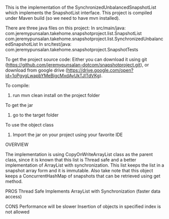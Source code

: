 This is the implementation of the SynchronizedUnbalancedSnapshotList which implements
the SnapshotList interface. This project is compiled under Maven build (so we need to have mvn installed).

There are three java files on this project:
In src/main/java:
com.jeremypunsalan.takehome.snapshotproject.list.SnapshotList
com.jeremypunsalan.takehome.snapshotproject.list.SynchronizedUnbalancedSnapshotList
In src/test/java:
com.jeremypunsalan.takehome.snapshotproject.SnapshotTests

To get the project source code:
Either you can download it using git (https://github.com/jeremypunsalan-dotcom/snapshotproject.git),
or download from google drive (https://drive.google.com/open?id=1oPgygLwapbYMeBigcMxdAyUkTJITdVKg).

To compile:
1. run mvn clean install on the project folder

To get the jar
1. go to the target folder

To use the object class
1. Import the jar on your project using your favorite IDE


OVERVIEW

The implementation is using CopyOnWriteArrayList class as the parent class, since it is known that
this list is Thread safe and a better implementation of ArrayList with synchronization. This list 
keeps the list in a snapshot array form and it is immutable. 
Also take note that this object keeps a ConcurrentHashMap of snapshots that can be retrieved using
get method.

PROS
Thread Safe
Implements ArrayList with Synchronization (faster data access)

CONS
Performance will be slower
Insertion of objects in specified index is not allowed

